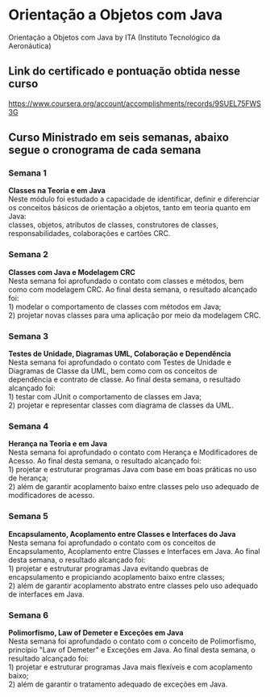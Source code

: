 # Orientação a Objetos com Java
Orientação a Objetos com Java by ITA (Instituto Tecnológico da Aeronáutica)

## Link do certificado e pontuação obtida nesse curso
https://www.coursera.org/account/accomplishments/records/9SUEL75FWS3G

## Curso Ministrado em seis semanas, abaixo segue o cronograma de cada semana
<h3>Semana 1</h3>
<strong>Classes na Teoria e em Java</strong><br/>
Neste módulo foi estudado a capacidade de identificar, definir e diferenciar os conceitos básicos de orientação a objetos, tanto em teoria quanto em Java:<br/> classes, objetos, atributos de classes, construtores de classes, responsabilidades, colaborações e cartões CRC.
<br/>
<h3>Semana 2</h3>
<strong>Classes com Java e Modelagem CRC</strong><br/>
Nesta semana foi aprofundado o contato com classes e métodos, bem como com modelagem CRC. Ao final desta semana, o resultado alcançado foi:<br/>
1) modelar o comportamento de classes com métodos em Java;<br/>
2) projetar novas classes para uma aplicação por meio da modelagem CRC.
<br/>
<h3>Semana 3</h3>
<strong>Testes de Unidade, Diagramas UML, Colaboração e Dependência</strong><br/>
Nesta semana foi aprofundado o contato com Testes de Unidade e Diagramas de Classe da UML, bem como com os conceitos de dependência e contrato de classe. Ao final desta semana, o resultado alcançado foi:<br/>
1) testar com JUnit o comportamento de classes em Java;<br/>
2) projetar e representar classes com diagrama de classes da UML.
<br/>
<h3>Semana 4</h3>
<strong>Herança na Teoria e em Java</strong><br/>
Nesta semana foi aprofundado o contato com Herança e Modificadores de Acesso. Ao final desta semana, o resultado alcançado foi:<br/>
1) projetar e estruturar programas Java com base em boas práticas no uso de herança;<br/>
2) além de garantir acoplamento baixo entre classes pelo uso adequado de modificadores de acesso.
<br/>
<h3>Semana 5</h3>
<strong>Encapsulamento, Acoplamento entre Classes e Interfaces do Java</strong><br/>
Nesta semana foi aprofundado o contato com os conceitos de Encapsulamento, Acoplamento entre Classes e Interfaces em Java. Ao final desta semana, o resultado alcançado foi:<br/>
1) projetar e estruturar programas Java evitando quebras de encapsulamento e propiciando acoplamento baixo entre classes;<br/>
2) além de garantir acoplamento abstrato entre classes pelo uso adequado de interfaces em Java.
<br/>
<h3>Semana 6</h3>
<strong>Polimorfismo, Law of Demeter e Exceções em Java</strong><br/>
Nesta semana foi aprofundado o contato com o conceito de Polimorfismo, princípio "Law of Demeter" e Exceções em Java. Ao final desta semana, o resultado alcançado foi:<br/>
1) projetar e estruturar programas Java mais flexíveis e com acoplamento baixo;<br/>
2) além de garantir o tratamento adequado de exceções em Java.

